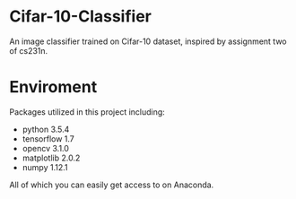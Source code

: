 # Cifar-10-Classifier
An image classifier trained on Cifar-10 dataset, inspired by assignment two of cs231n.



# Enviroment
Packages utilized in this project including:<br>
* python 3.5.4<br>
* tensorflow 1.7<br>
* opencv 3.1.0<br>
* matplotlib 2.0.2<br>
* numpy 1.12.1

All of which you can easily get access to on Anaconda.


